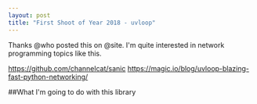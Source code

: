 ```yaml
---
layout: post
title: "First Shoot of Year 2018 - uvloop"
---
```


Thanks @who posted this on @site. I'm quite interested in network programming topics like this.

https://github.com/channelcat/sanic
https://magic.io/blog/uvloop-blazing-fast-python-networking/

##What I'm going to do with this library

